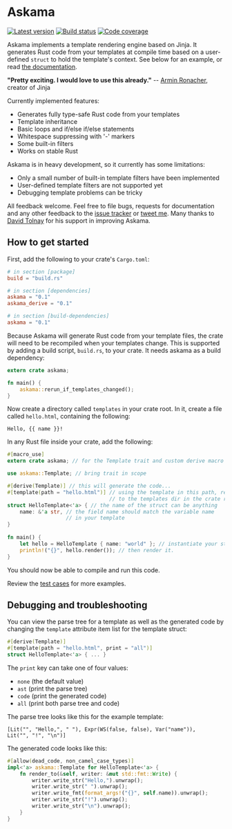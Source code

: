 # Askama

[![Latest version](https://img.shields.io/crates/v/askama.svg)](https://crates.io/crates/askama)
[![Build status](https://api.travis-ci.org/djc/askama.svg?branch=master)](https://travis-ci.org/djc/askama)
[![Code coverage](https://codecov.io/gh/djc/askama/branch/master/graph/badge.svg)](https://codecov.io/gh/djc/askama)

Askama implements a template rendering engine based on Jinja.
It generates Rust code from your templates at compile time
based on a user-defined `struct` to hold the template's context.
See below for an example, or read [the documentation][docs].

**"Pretty exciting. I would love to use this already."** --
[Armin Ronacher][mitsuhiko], creator of Jinja

Currently implemented features:

* Generates fully type-safe Rust code from your templates
* Template inheritance
* Basic loops and if/else if/else statements
* Whitespace suppressing with '-' markers
* Some built-in filters
* Works on stable Rust

Askama is in heavy development, so it currently has some limitations:

* Only a small number of built-in template filters have been implemented
* User-defined template filters are not supported yet
* Debugging template problems can be tricky

All feedback welcome. Feel free to file bugs, requests for documentation and
any other feedback to the [issue tracker][issues] or [tweet me][twitter].
Many thanks to [David Tolnay][dtolnay] for his support in improving Askama.

[docs]: https://docs.rs/askama
[mitsuhiko]: http://lucumr.pocoo.org/
[issues]: https://github.com/djc/askama/issues
[twitter]: https://twitter.com/djco/
[dtolnay]: https://github.com/dtolnay


How to get started
------------------

First, add the following to your crate's `Cargo.toml`:

```toml
# in section [package]
build = "build.rs"

# in section [dependencies]
askama = "0.1"
askama_derive = "0.1"

# in section [build-dependencies]
askama = "0.1"
```

Because Askama will generate Rust code from your template files,
the crate will need to be recompiled when your templates change.
This is supported by adding a build script, `build.rs`, to your crate.
It needs askama as a build dependency:

```rust
extern crate askama;

fn main() {
    askama::rerun_if_templates_changed();
}
```

Now create a directory called `templates` in your crate root.
In it, create a file called `hello.html`, containing the following:

```
Hello, {{ name }}!
```

In any Rust file inside your crate, add the following:

```rust
#[macro_use]
extern crate askama; // for the Template trait and custom derive macro

use askama::Template; // bring trait in scope

#[derive(Template)] // this will generate the code...
#[template(path = "hello.html")] // using the template in this path, relative
                                 // to the templates dir in the crate root
struct HelloTemplate<'a> { // the name of the struct can be anything
    name: &'a str, // the field name should match the variable name
                   // in your template
}
   
fn main() {
    let hello = HelloTemplate { name: "world" }; // instantiate your struct
    println!("{}", hello.render()); // then render it.
}
```

You should now be able to compile and run this code.

Review the [test cases] for more examples.

[test cases]: https://github.com/djc/askama/tree/master/testing


Debugging and troubleshooting
-----------------------------

You can view the parse tree for a template as well as the generated code by
changing the `template` attribute item list for the template struct:

```rust
#[derive(Template)]
#[template(path = "hello.html", print = "all")]
struct HelloTemplate<'a> { ... }
```

The `print` key can take one of four values:

* `none` (the default value)
* `ast` (print the parse tree)
* `code` (print the generated code)
* `all` (print both parse tree and code)

The parse tree looks like this for the example template:

```
[Lit("", "Hello,", " "), Expr(WS(false, false), Var("name")),
Lit("", "!", "\n")]
```

The generated code looks like this:

```rust
#[allow(dead_code, non_camel_case_types)]
impl<'a> askama::Template for HelloTemplate<'a> {
    fn render_to(&self, writer: &mut std::fmt::Write) {
        writer.write_str("Hello,").unwrap();
        writer.write_str(" ").unwrap();
        writer.write_fmt(format_args!("{}", self.name)).unwrap();
        writer.write_str("!").unwrap();
        writer.write_str("\n").unwrap();
    }
}
```
